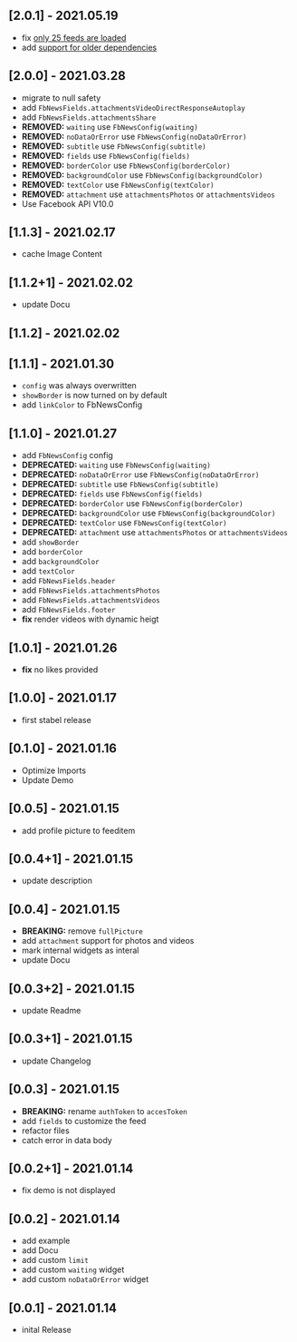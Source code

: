 ## [2.0.1] - 2021.05.19
- fix [only 25 feeds are loaded](https://github.com/cedteg/flutter_fb_news/issues/24)
- add [support for older dependencies](https://github.com/cedteg/flutter_fb_news/issues/26)
## [2.0.0] - 2021.03.28
* migrate to null safety
* add `FbNewsFields.attachmentsVideoDirectResponseAutoplay`
* add `FbNewsFields.attachmentsShare`
* **REMOVED:** `waiting` use `FbNewsConfig(waiting)`
* **REMOVED:** `noDataOrError` use `FbNewsConfig(noDataOrError)`
* **REMOVED:** `subtitle` use `FbNewsConfig(subtitle)`
* **REMOVED:** `fields` use `FbNewsConfig(fields)`
* **REMOVED:** `borderColor` use `FbNewsConfig(borderColor)`
* **REMOVED:** `backgroundColor` use `FbNewsConfig(backgroundColor)`
* **REMOVED:** `textColor` use `FbNewsConfig(textColor)`
* **REMOVED:** `attachment` use `attachmentsPhotos` or `attachmentsVideos`
* Use Facebook API V10.0
## [1.1.3] - 2021.02.17
* cache Image Content
## [1.1.2+1] - 2021.02.02
* update Docu
## [1.1.2] - 2021.02.02
## [1.1.1] - 2021.01.30
* `config` was always overwritten
* `showBorder` is now turned on by default
* add `linkColor` to FbNewsConfig 
## [1.1.0] - 2021.01.27
* add `FbNewsConfig` config
* **DEPRECATED:** `waiting` use `FbNewsConfig(waiting)`
* **DEPRECATED:** `noDataOrError` use `FbNewsConfig(noDataOrError)`
* **DEPRECATED:** `subtitle` use `FbNewsConfig(subtitle)`
* **DEPRECATED:** `fields` use `FbNewsConfig(fields)`
* **DEPRECATED:** `borderColor` use `FbNewsConfig(borderColor)`
* **DEPRECATED:** `backgroundColor` use `FbNewsConfig(backgroundColor)`
* **DEPRECATED:** `textColor` use `FbNewsConfig(textColor)`
* **DEPRECATED:** `attachment` use `attachmentsPhotos` or `attachmentsVideos`
* add `showBorder`
* add `borderColor`
* add `backgroundColor`
* add `textColor`
* add `FbNewsFields.header`
* add `FbNewsFields.attachmentsPhotos`
* add `FbNewsFields.attachmentsVideos`
* add `FbNewsFields.footer`
* **fix** render videos with dynamic heigt
## [1.0.1] - 2021.01.26
* **fix** no likes provided 
## [1.0.0] - 2021.01.17
* first stabel release
## [0.1.0] - 2021.01.16
* Optimize Imports
* Update Demo 
## [0.0.5] - 2021.01.15
* add profile picture to feeditem
## [0.0.4+1] - 2021.01.15
* update description
## [0.0.4] - 2021.01.15
* **BREAKING:** remove `fullPicture`
* add `attachment` support for photos and videos
* mark internal widgets as interal
* update Docu
## [0.0.3+2] - 2021.01.15
* update Readme
## [0.0.3+1] - 2021.01.15
* update Changelog
## [0.0.3] - 2021.01.15
* **BREAKING:** rename `authToken` to `accesToken`
* add `fields` to customize the feed
* refactor files
* catch error in data body
## [0.0.2+1] - 2021.01.14
* fix demo is not displayed

## [0.0.2] - 2021.01.14
* add example
* add Docu
* add custom `limit`
* add custom `waiting` widget
* add custom `noDataOrError` widget

## [0.0.1] - 2021.01.14
* inital Release
